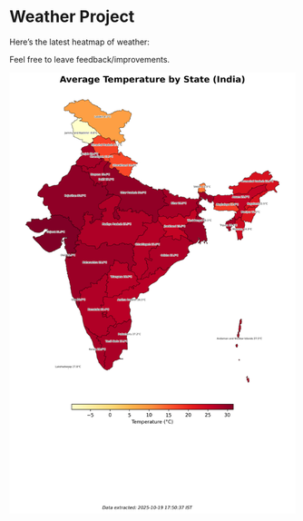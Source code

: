 # Weather Project

Here’s the latest heatmap of weather:

Feel free to leave feedback/improvements.

![India Heatmap](docs/assets/india_heatmap.png?v=F4D798)
